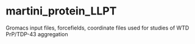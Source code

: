 # martini_protein_LLPT
Gromacs input files, forcefields, coordinate files used for studies of WTD PrP/TDP-43 aggregation
